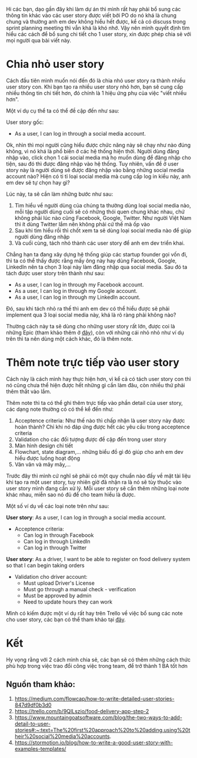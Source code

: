 Hi các bạn, dạo gần đây khi làm dự án thì mình rất hay phải bổ sung các thông tin khác vào các user story được viết bởi PO do nó khá là chung chung và thường anh em dev không hiểu hết được, kể cả có discuss trong sprint planning meeting thì vẫn khá là khó nhớ. Vậy nên mình quyết định tìm hiểu các cách để bổ sung chi tiết cho 1 user story, xin được phép chia sẻ với mọi người qua bài viết này.

# Chia nhỏ user story

Cách đầu tiên mình muốn nói đến đó là chia nhỏ user story ra thành nhiều user story con. Khi bạn tạo ra nhiều user story nhỏ hơn, bạn sẽ cung cấp nhiều thông tin chi tiết hơn, đó chính là 1 hiệu ứng phụ của việc "viết nhiều hơn". 

Một ví dụ cụ thể ta có thể đề cập đến như sau:

User story gốc:

*  As a user, I can log in through a social media account.

Ok, nhìn thì mọi người cũng hiểu được chức năng này sẽ chạy như nào đúng không, vì nó khá là phổ biến ở các hệ thống hiện thời. Người dùng đăng nhập vào, click chọn 1 cái social media mà họ muốn dùng để đăng nhập cho tiện, sau đó thì được đăng nhập vào hệ thống. Tuy nhiên, vấn đề ở user story này là người dùng sẽ được đăng nhập vào bằng những social media account nào? Hiện có ti tỉ loại social media mà cung cấp log in kiểu này, anh em dev sẽ tự chọn hay gì?

Lúc này, ta sẽ cần làm những bước như sau:
1. Tìm hiểu về người dùng của chúng ta thường dùng loại social media nào, mỗi tập người dùng cuối sẽ có những thói quen chung khác nhau, chứ không phải lúc nào cũng Facebook, Google, Twitter. Như người Việt Nam thì ít dùng Twitter lắm nên không phải cứ thế mà ốp vào
2. Sau khi tìm hiểu rồi thì chốt xem ta sẽ dùng loại social media nào để giúp người dùng đăng nhập
3. Và cuối cùng, tách nhỏ thành các user story để anh em dev triển khai.

Chẳng hạn ta đang xây dựng hệ thống giúp các startup founder gọi vốn đi, thì ta có thể thấy được rằng mấy ông này hay dùng Facebook, Google, LinkedIn nên ta chọn 3 loại này làm đăng nhập qua social media. Sau đó ta tách được user story trên thành như sau:
* As a user, I can log in through my Facebook account.
* As a user, I can log in through my Google account.
* As a user, I can log in through my LinkedIn account.

Đó, sau khi tách nhỏ ra thế thì anh em dev có thể hiểu được sẽ phải implement qua 3 loại social media này, khá là rõ ràng phải không nào? 

Thường cách này ta sẽ dùng cho những user story rất lớn, được coi là những Epic (tham khảo thêm ở [đây](https://www.atlassian.com/agile/project-management/epics#:~:text=Summary%3A%20An%20agile%20epic%20is,for%20agile%20and%20DevOps%20teams.&text=Epics%20are%20a%20helpful%20way,and%20to%20create%20a%20hierarchy.)), còn với những cái nhỏ nhỏ như ví dụ trên thì ta nên dùng một cách khác, đó là thêm note.

# Thêm note trực tiếp vào user story
Cách này là cách mình hay thực hiện hơn, vì kể cả có tách user story con thì nó cũng chưa thể hiện được hết những gì cần làm đâu, còn nhiều thứ phải thêm thắt vào lắm.

Thêm note thì ta có thể ghi thêm trực tiếp vào phần detail của user story, các dạng note thường có có thể kể đến như:
1. Acceptence criteria: Như thế nào thì chấp nhận là user story này được hoàn thành? Chỉ khi nó đáp ứng được hết các yêu cầu trong acceptence criteria
2. Validation cho các đối tượng được đề cập đến trong user story
3. Màn hình design chi tiết
4. Flowchart, state diagram,... những biểu đồ gì đó giúp cho anh em dev hiểu được luồng hoạt động
5. Vân vân và mây mây,...

Trước đây thì mình cứ nghĩ sẽ phải có một quy chuẩn nào đấy về mặt tài liệu khi tạo ra một user story, tuy nhiên giờ đã nhận ra là nó sẽ tùy thuộc vào user story mình đang cần xử lý. Mỗi user story sẽ cần thêm những loại note khác nhau, miễn sao nó đủ để cho team hiểu là được.

Một số ví dụ về các loại note trên như sau:

**User story**: As a user, I can log in through a social media account.
* Acceptence criteria:
    * Can log in through Facebook
    * Can log in through LinkedIn
    * Can log in through Twitter

**User story**: As a driver, I want to be able to register on food delivery system so that I can begin taking orders
* Validation cho driver account:
    * Must upload Driver's License
    * Must go through a manual check - verification
    * Must be approved by admin
    * Need to update hours they can work

Mình có kiếm được một ví dụ rất hay trên Trello về việc bổ sung các note cho user story, các bạn có thể tham khảo tại [đây](https://trello.com/b/9QILszio/food-delivery-app-step-2).

# Kết
Hy vọng rằng với 2 cách mình chia sẻ, các bạn sẽ có thêm những cách thức phù hợp trong việc trao đổi công việc trong team, để trở thành 1 BA tốt hơn

## Nguồn tham khảo:
1. https://medium.com/flowcap/how-to-write-detailed-user-stories-847d9df0b3d0
2. https://trello.com/b/9QILszio/food-delivery-app-step-2
3. https://www.mountaingoatsoftware.com/blog/the-two-ways-to-add-detail-to-user-stories#:~:text=The%20first%20approach%20to%20adding,using%20their%20social%20media%20accounts.
4. https://stormotion.io/blog/how-to-write-a-good-user-story-with-examples-templates/
